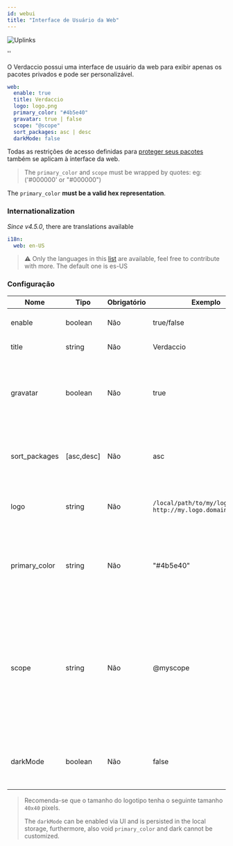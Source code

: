 ```yaml
---
id: webui
title: "Interface de Usuário da Web"
---
```


![Uplinks](https://user-images.githubusercontent.com/558752/52916111-fa4ba980-32db-11e9-8a64-f4e06eb920b3.png)

<div id="codefund">''</div>

O Verdaccio possui uma interface de usuário da web para exibir apenas os pacotes privados e pode ser personalizável.

```yaml
web:
  enable: true
  title: Verdaccio
  logo: logo.png
  primary_color: "#4b5e40"
  gravatar: true | false
  scope: "@scope"
  sort_packages: asc | desc
  darkMode: false
```

Todas as restrições de acesso definidas para [proteger seus pacotes](protect-your-dependencies.md) também se aplicam à interface da web.

> The `primary_color` and `scope` must be wrapped by quotes: eg: ('#000000' or "#000000")

The `primary_color` **must be a valid hex representation**.

### Internationalization

*Since v4.5.0*, there are translations available

```yaml
i18n:
  web: en-US
```

> ⚠️ Only the languages in this [list](https://github.com/verdaccio/ui/tree/master/i18n/translations) are available, feel free to contribute with more. The default one is es-US

### Configuração

| Nome          | Tipo       | Obrigatório | Exemplo                                                       | Suporte       | Descrição                                                                                                                                         |
| ------------- | ---------- | ----------- | ------------------------------------------------------------- | ------------- | ------------------------------------------------------------------------------------------------------------------------------------------------- |
| enable        | boolean    | Não         | true/false                                                    | completo      | habilitar a interface web                                                                                                                         |
| title         | string     | Não         | Verdaccio                                                     | completo      | Título da página web                                                                                                                              |
| gravatar      | boolean    | Não         | true                                                          | `>v4`      | Se esta propriedade estiver habilitada, gravatars serão gerados internamente                                                                      |
| sort_packages | [asc,desc] | Não         | asc                                                           | `>v4`      | Por padrão pacotes privados são classificados em ordem crescente                                                                                  |
| logo          | string     | Não         | `/local/path/to/my/logo.png` `http://my.logo.domain/logo.png` | completo      | a URI onde o logotipo está localizado (logotipo do cabeçalho)                                                                                     |
| primary_color | string     | Não         | "#4b5e40"                                                     | `>4`       | A cor principal a ser usada em toda a interface do usuário (cabeçalho, etc)                                                                       |
| scope         | string     | Não         | @myscope                                                      | `>v3.x`    | Se você estiver usando esse registro para um escopo de módulo específico, especifique esse escopo para defini-lo no cabeçalho de instruções webui |
| darkMode      | boolean    | Não         | false                                                         | `>=v4.6.0` | This mode is an special theme for those want to live in the dark side                                                                             |

> Recomenda-se que o tamanho do logotipo tenha o seguinte tamanho `40x40` pixels.
> 
> The `darkMode` can be enabled via UI and is persisted in the local storage, furthermore, also void `primary_color` and dark cannot be customized.